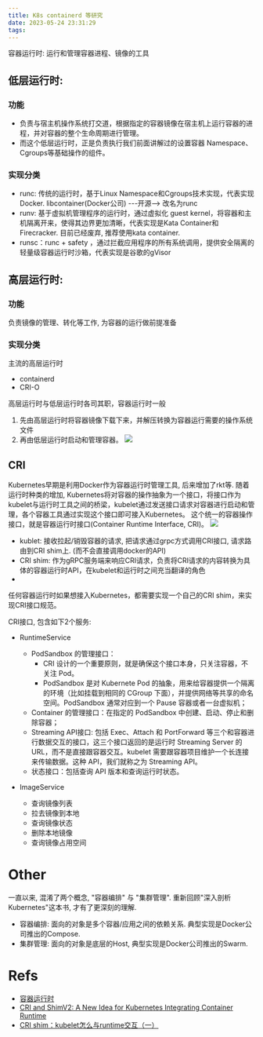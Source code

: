 ```yaml
---
title: K8s containerd 等研究
date: 2023-05-24 23:31:29
tags:
---
```

容器运行时: 运行和管理容器进程、镜像的工具
## 低层运行时:
### 功能
- 负责与宿主机操作系统打交道，根据指定的容器镜像在宿主机上运行容器的进程，并对容器的整个生命周期进行管理。
- 而这个低层运行时，正是负责执行我们前面讲解过的设置容器 Namespace、Cgroups等基础操作的组件。

### 实现分类
- runc: 传统的运行时，基于Linux Namespace和Cgroups技术实现，代表实现Docker. libcontainer(Docker公司) ---开源--> 改名为runc
- runv: 基于虚拟机管理程序的运行时，通过虚拟化 guest kernel，将容器和主机隔离开来，使得其边界更加清晰，代表实现是Kata Container和Firecracker. 目前已经废弃, 推荐使用kata container. 
- runsc：runc + safety ，通过拦截应用程序的所有系统调用，提供安全隔离的轻量级容器运行时沙箱，代表实现是谷歌的gVisor

## 高层运行时:
### 功能
负责镜像的管理、转化等工作, 为容器的运行做前提准备

### 实现分类
主流的高层运行时
- containerd
- CRI-O

高层运行时与低层运行时各司其职，容器运行时一般
1. 先由高层运行时将容器镜像下载下来，并解压转换为容器运行需要的操作系统文件
2. 再由低层运行时启动和管理容器。
![](https://pic3.zhimg.com/v2-388832b9ff6ded6f9e04e30c02078a72_r.jpg)


## CRI
Kubernetes早期是利用Docker作为容器运行时管理工具, 后来增加了rkt等. 随着运行时种类的增加, 
Kubernetes将对容器的操作抽象为一个接口，将接口作为kubelet与运行时工具之间的桥梁，kubelet通过发送接口请求对容器进行启动和管理，各个容器工具通过实现这个接口即可接入Kubernetes。
这个统一的容器操作接口，就是容器运行时接口(Container Runtime Interface, CRI)。
![](https://pic4.zhimg.com/v2-e8c76976f12a9b6552381a2dd4402887_r.jpg)

- kublet: 接收拉起/销毁容器的请求, 把请求通过grpc方式调用CRI接口, 请求路由到CRI shim上. (而不会直接调用docker的API)
- CRI shim: 作为gRPC服务端来响应CRI请求，负责将CRI请求的内容转换为具体的容器运行时API，在kubelet和运行时之间充当翻译的角色
- 
任何容器运行时如果想接入Kubernetes，都需要实现一个自己的CRI shim，来实现CRI接口规范。

CRI接口, 包含如下2个服务: 
- RuntimeService
  - PodSandbox 的管理接口：
    - CRI 设计的一个重要原则，就是确保这个接口本身，只关注容器，不关注 Pod。
    - PodSandbox 是对 Kubernete Pod 的抽象，用来给容器提供一个隔离的环境（比如挂载到相同的 CGroup 下面），并提供网络等共享的命名空间。PodSandbox 通常对应到一个 Pause 容器或者一台虚拟机；
  - Container 的管理接口：在指定的 PodSandbox 中创建、启动、停止和删除容器；
  - Streaming API接口: 包括 Exec、Attach 和 PortForward 等三个和容器进行数据交互的接口，这三个接口返回的是运行时 Streaming Server 的 URL，而不是直接跟容器交互。kubelet 需要跟容器项目维护一个长连接来传输数据。这种 API，我们就称之为 Streaming API。
  - 状态接口：包括查询 API 版本和查询运行时状态。

- ImageService
  - 查询镜像列表
  - 拉去镜像到本地
  - 查询镜像状态
  - 删除本地镜像
  - 查询镜像占用空间

# Other
一直以来, 混淆了两个概念, "容器编排" 与 "集群管理". 重新回顾"深入剖析Kubernetes"这本书, 才有了更深刻的理解. 
- 容器编排: 面向的对象是多个容器/应用之间的依赖关系. 典型实现是Docker公司推出的Compose.
- 集群管理: 面向的对象是底层的Host, 典型实现是Docker公司推出的Swarm. 

# Refs
- [容器运行时](https://zhuanlan.zhihu.com/p/577765547)
- [CRI and ShimV2: A New Idea for Kubernetes Integrating Container Runtime](https://www.alibabacloud.com/blog/cri-and-shimv2-a-new-idea-for-kubernetes-integrating-container-runtime_594783)
- [CRI shim：kubelet怎么与runtime交互（一）](https://zhuanlan.zhihu.com/p/438351320)